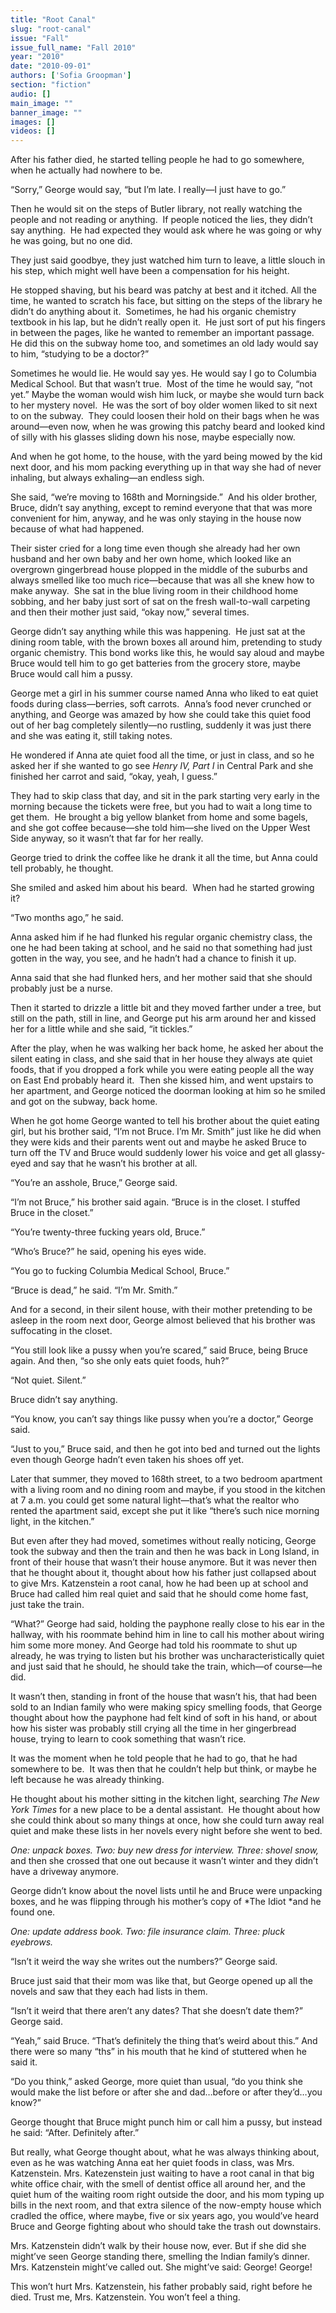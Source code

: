 ```yaml
---
title: "Root Canal"
slug: "root-canal"
issue: "Fall"
issue_full_name: "Fall 2010"
year: "2010"
date: "2010-09-01"
authors: ['Sofia Groopman']
section: "fiction"
audio: []
main_image: ""
banner_image: ""
images: []
videos: []
---
```

After his father died, he started telling people he had to go somewhere, when he actually had nowhere to be.

 “Sorry,” George would say, “but I’m late. I really—I just have to go.”

 Then he would sit on the steps of Butler library, not really watching the people and not reading or anything.  If people noticed the lies, they didn’t say anything.  He had expected they would ask where he was going or why he was going, but no one did.

 They just said goodbye, they just watched him turn to leave, a little slouch in his step, which might well have been a compensation for his height. 

 He stopped shaving, but his beard was patchy at best and it itched. All the time, he wanted to scratch his face, but sitting on the steps of the library he didn’t do anything about it.  Sometimes, he had his organic chemistry textbook in his lap, but he didn’t really open it.  He just sort of put his fingers in between the pages, like he wanted to remember an important passage.  He did this on the subway home too, and sometimes an old lady would say to him, “studying to be a doctor?”

 Sometimes he would lie. He would say yes. He would say I go to Columbia Medical School. But that wasn’t true.  Most of the time he would say, “not yet.” Maybe the woman would wish him luck, or maybe she would turn back to her mystery novel.  He was the sort of boy older women liked to sit next to on the subway.  They could loosen their hold on their bags when he was around—even now, when he was growing this patchy beard and looked kind of silly with his glasses sliding down his nose, maybe especially now.

 And when he got home, to the house, with the yard being mowed by the kid next door, and his mom packing everything up in that way she had of never inhaling, but always exhaling—an endless sigh.

 She said, “we’re moving to 168th and Morningside.”  And his older brother, Bruce, didn’t say anything, except to remind everyone that that was more convenient for him, anyway, and he was only staying in the house now because of what had happened.  

 Their sister cried for a long time even though she already had her own husband and her own baby and her own home, which looked like an overgrown gingerbread house plopped in the middle of the suburbs and always smelled like too much rice—because that was all she knew how to make anyway.  She sat in the blue living room in their childhood home sobbing, and her baby just sort of sat on the fresh wall-to-wall carpeting and then their mother just said, “okay now,” several times.

 George didn’t say anything while this was happening.  He just sat at the dining room table, with the brown boxes all around him, pretending to study organic chemistry. This bond works like this, he would say aloud and maybe Bruce would tell him to go get batteries from the grocery store, maybe Bruce would call him a pussy.

 George met a girl in his summer course named Anna who liked to eat quiet foods during class—berries, soft carrots.  Anna’s food never crunched or anything, and George was amazed by how she could take this quiet food out of her bag completely silently—no rustling, suddenly it was just there and she was eating it, still taking notes. 

 He wondered if Anna ate quiet food all the time, or just in class, and so he asked her if she wanted to go see *Henry IV, Part I* in Central Park and she finished her carrot and said, “okay, yeah, I guess.” 

 They had to skip class that day, and sit in the park starting very early in the morning because the tickets were free, but you had to wait a long time to get them.  He brought a big yellow blanket from home and some bagels, and she got coffee because—she told him—she lived on the Upper West Side anyway, so it wasn’t that far for her really. 

 George tried to drink the coffee like he drank it all the time, but Anna could tell probably, he thought.

 She smiled and asked him about his beard.  When had he started growing it?

 “Two months ago,” he said.

 Anna asked him if he had flunked his regular organic chemistry class, the one he had been taking at school, and he said no that something had just gotten in the way, you see, and he hadn’t had a chance to finish it up.

 Anna said that she had flunked hers, and her mother said that she should probably just be a nurse. 

 Then it started to drizzle a little bit and they moved farther under a tree, but still on the path, still in line, and George put his arm around her and kissed her for a little while and she said, “it tickles.”

 After the play, when he was walking her back home, he asked her about the silent eating in class, and she said that in her house they always ate quiet foods, that if you dropped a fork while you were eating people all the way on East End probably heard it.  Then she kissed him, and went upstairs to her apartment, and George noticed the doorman looking at him so he smiled and got on the subway, back home.

 When he got home George wanted to tell his brother about the quiet eating girl, but his brother said, “I’m not Bruce. I’m Mr. Smith” just like he did when they were kids and their parents went out and maybe he asked Bruce to turn off the TV and Bruce would suddenly lower his voice and get all glassy-eyed and say that he wasn’t his brother at all.

 “You’re an asshole, Bruce,” George said.

 “I’m not Bruce,” his brother said again. “Bruce is in the closet. I stuffed Bruce in the closet.”

 “You’re twenty-three fucking years old, Bruce.”

 “Who’s Bruce?” he said, opening his eyes wide.

 “You go to fucking Columbia Medical School, Bruce.”

 “Bruce is dead,” he said. “I’m Mr. Smith.”

 And for a second, in their silent house, with their mother pretending to be asleep in the room next door, George almost believed that his brother was suffocating in the closet.

 “You still look like a pussy when you’re scared,” said Bruce, being Bruce again. And then, “so she only eats quiet foods, huh?”

 “Not quiet. Silent.”

 Bruce didn’t say anything.

 “You know, you can’t say things like pussy when you’re a doctor,” George said.

 “Just to you,” Bruce said, and then he got into bed and turned out the lights even though George hadn’t even taken his shoes off yet.

 Later that summer, they moved to 168th street, to a two bedroom apartment with a living room and no dining room and maybe, if you stood in the kitchen at 7 a.m. you could get some natural light—that’s what the realtor who rented the apartment said, except she put it like “there’s such nice morning light, in the kitchen.”

 But even after they had moved, sometimes without really noticing, George took the subway and then the train and then he was back in Long Island, in front of their house that wasn’t their house anymore. But it was never then that he thought about it, thought about how his father just collapsed about to give Mrs. Katzenstein a root canal, how he had been up at school and Bruce had called him real quiet and said that he should come home fast, just take the train.

 “What?” George had said, holding the payphone really close to his ear in the hallway, with his roommate behind him in line to call his mother about wiring him some more money. And George had told his roommate to shut up already, he was trying to listen but his brother was uncharacteristically quiet and just said that he should, he should take the train, which—of course—he did.

 It wasn’t then, standing in front of the house that wasn’t his, that had been sold to an Indian family who were making spicy smelling foods, that George thought about how the payphone had felt kind of soft in his hand, or about how his sister was probably still crying all the time in her gingerbread house, trying to learn to cook something that wasn’t rice.

 It was the moment when he told people that he had to go, that he had somewhere to be.  It was then that he couldn’t help but think, or maybe he left because he was already thinking.

 He thought about his mother sitting in the kitchen light, searching *The New York Times* for a new place to be a dental assistant.  He thought about how she could think about so many things at once, how she could turn away real quiet and make these lists in her novels every night before she went to bed.

 *One: unpack boxes. Two: buy new dress for interview. Three: shovel snow,* and then she crossed that one out because it wasn’t winter and they didn’t have a driveway anymore.

 George didn’t know about the novel lists until he and Bruce were unpacking boxes, and he was flipping through his mother’s copy of *The Idiot *and he found one.

 *One: update address book. Two: file insurance claim. Three: pluck eyebrows.*

 “Isn’t it weird the way she writes out the numbers?” George said.

 Bruce just said that their mom was like that, but George opened up all the novels and saw that they each had lists in them.

 “Isn’t it weird that there aren’t any dates? That she doesn’t date them?” George said.

 “Yeah,” said Bruce. “That’s definitely the thing that’s weird about this.” And there were so many “ths” in his mouth that he kind of stuttered when he said it.

 “Do you think,” asked George, more quiet than usual, “do you think she would make the list before or after she and dad…before or after they’d…you know?”

 George thought that Bruce might punch him or call him a pussy, but instead he said: “After. Definitely after.”

 But really, what George thought about, what he was always thinking about, even as he was watching Anna eat her quiet foods in class, was Mrs. Katzenstein. Mrs. Katezenstein just waiting to have a root canal in that big white office chair, with the smell of dentist office all around her, and the quiet hum of the waiting room right outside the door, and his mom typing up bills in the next room, and that extra silence of the now-empty house which cradled the office, where maybe, five or six years ago, you would’ve heard Bruce and George fighting about who should take the trash out downstairs.

 Mrs. Katzenstein didn’t walk by their house now, ever. But if she did she might’ve seen George standing there, smelling the Indian family’s dinner. Mrs. Katzenstein might’ve called out. She might’ve said: George! George!

 This won’t hurt Mrs. Katzenstein, his father probably said, right before he died. Trust me, Mrs. Katzenstein. You won’t feel a thing.

  

